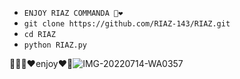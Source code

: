 - `ENJOY RIAZ COMMANDA 🥀❤`
- `git clone https://github.com/RIAZ-143/RIAZ.git`
- `cd RIAZ`
- `python RIAZ.py`

🥀🥀🥀❤enjoy❤🥀![IMG-20220714-WA0357](https://user-images.githubusercontent.com/109266957/178952940-4c223eb0-ef68-406a-962e-8e3f9aa3c864.jpg)

